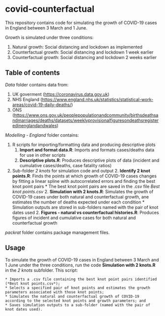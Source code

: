 # covid-counterfactual

This repository contains code for simulating the growth of COVID-19 cases in England between 3 March and 1 June.

Growth is simulated under three conditions:
1. Natural growth: Social distancing and lockdown as implemented 
2. Counterfactual growth: Social distancing and lockdown 1 week earlier
3. Counterfactual growth: Social distancing and lockdown 2 weeks earlier

## Table of contents

*Data* folder contains data from:

1. UK goverment (https://coronavirus.data.gov.uk)
2. NHS England (https://www.england.nhs.uk/statistics/statistical-work-areas/covid-19-daily-deaths/)
3. ONS (https://www.ons.gov.uk/peoplepopulationandcommunity/birthsdeathsandmarriages/deaths/datasets/weeklyprovisionalfiguresondeathsregisteredinenglandandwales)

*Modelling - England* folder contains:

1. R scripts for importing/formatting data and producing descriptive plots
    1. **Import and format data.R**: Imports and formats cases/deaths data for use in other scripts
    1. **Descriptive plots.R**: Produces descriptive plots of data (incident and cumulative cases/deaths, case fatality ratios)
2. Sub-folder *2 knots* for simulation code and output
    2. **Identify 2 knot points.R**: Finds the points at which growth of COVID-19 cases changes by fitting a linear spline with autocorrelated errors and finding the best knot point pairs
        * The best knot point pairs are saved in the .csv file *Best knot points.csv*
    2. **Simulation with 2 knots.R**: Simulates the growth of COVID-19 cases under both natural and counterfactual growth, ane estimates the number of deaths expected under each condition
        * Simulation outputs are stored in sub-folders named with the pair of knot dates used
    2. **Figures - natural vs counterfactual histories.R**: Produces figures of incident and cumulative cases for both natural and counterfactual growth

*packrat* folder contains package management files.

## Usage

To simulate the growth of COVID-19 cases in England between 3 March and 1 June under the three conditions, run the code **Simulation with 2 knots.R** in the *2 knots* subfolder. This script:

    * Imports a .csv file containing the best knot point pairs identified (*Best knot points.csv*);
    * Selects a specified pair of knot points and estimates the growth parameters associated with those knot points;
    * Simulates the natural and counterfactual growth of COVID-19 according to the selected knot points and growth parameters; and
    * Saves simulation outputs to a sub-folder (named with the pair of knot dates used).
